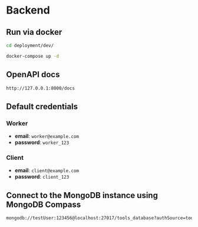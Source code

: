 # Backend

## Run via docker

```sh
cd deployment/dev/
```

```sh
docker-compose up -d
```
## OpenAPI docs
```sh
http://127.0.0.1:8000/docs
```

## Default credentials

### Worker
- **email**: `worker@example.com`
- **password**:  `worker_123`

### Client
- **email**: `client@example.com`
- **password**:  `client_123`

## Connect to the MongoDB instance using MongoDB Compass
```sh
mongodb://testUser:123456@localhost:27017/tools_database?authSource=tools_database
```
